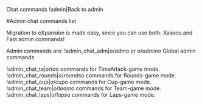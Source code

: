 ﻿Chat commands
!admin|Back to admin

#Admin chat commands list

Migration to eXpansion is made easy, since you can use both: Xaseco and Fast admin commands!

Admin commands are:
!admin_chat_adm|$o/adm$o or $o/admin$o Global admin commands

!admin_chat_ta|$o/ta$o commands for TimeAttack-game mode.
!admin_chat_rounds|$o/rounds$o commands for Rounds-game mode.
!admin_chat_cup|$o/cup$o commands for Cup-game mode.
!admin_chat_team|$o/team$o commands for Team-game mode.
!admin_chat_laps|$o/laps$o commands for Laps-game mode.
